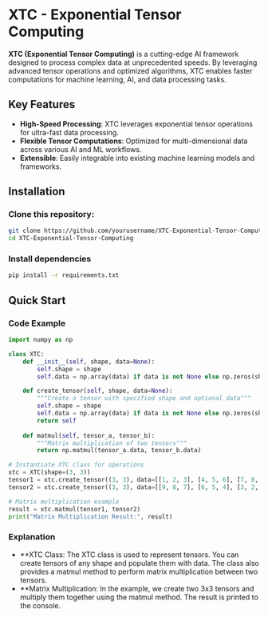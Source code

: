 # XTC - Exponential Tensor Computing

**XTC (Exponential Tensor Computing)** is a cutting-edge AI framework designed to process complex data at unprecedented speeds. By leveraging advanced tensor operations and optimized algorithms, XTC enables faster computations for machine learning, AI, and data processing tasks.

## Key Features
- **High-Speed Processing**: XTC leverages exponential tensor operations for ultra-fast data processing.
- **Flexible Tensor Computations**: Optimized for multi-dimensional data across various AI and ML workflows.
- **Extensible**: Easily integrable into existing machine learning models and frameworks.

## Installation

### Clone this repository:

```bash
git clone https://github.com/yourusername/XTC-Exponential-Tensor-Computing.git
cd XTC-Exponential-Tensor-Computing
```

### Install dependencies

```bash
pip install -r requirements.txt
```

## Quick Start

### Code Example

```python
import numpy as np

class XTC:
    def __init__(self, shape, data=None):
        self.shape = shape
        self.data = np.array(data) if data is not None else np.zeros(shape)

    def create_tensor(self, shape, data=None):
        """Create a tensor with specified shape and optional data"""
        self.shape = shape
        self.data = np.array(data) if data is not None else np.zeros(shape)
        return self
    
    def matmul(self, tensor_a, tensor_b):
        """Matrix multiplication of two tensors"""
        return np.matmul(tensor_a.data, tensor_b.data)

# Instantiate XTC class for operations
xtc = XTC(shape=(3, 3))
tensor1 = xtc.create_tensor((3, 3), data=[[1, 2, 3], [4, 5, 6], [7, 8, 9]])
tensor2 = xtc.create_tensor((3, 3), data=[[9, 8, 7], [6, 5, 4], [3, 2, 1]])

# Matrix multiplication example
result = xtc.matmul(tensor1, tensor2)
print("Matrix Multiplication Result:", result)
```

### Explanation

- **XTC Class: The XTC class is used to represent tensors. You can create tensors of any shape and populate them with data. The class also provides a matmul method to perform matrix multiplication between two tensors.
- **Matrix Multiplication: In the example, we create two 3x3 tensors and multiply them together using the matmul method. The result is printed to the console.
